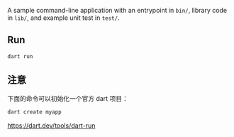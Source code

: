 A sample command-line application with an entrypoint in `bin/`, library code
in `lib/`, and example unit test in `test/`.


## Run

```
dart run
```

## 注意

下面的命令可以初始化一个官方 dart 项目： 

```bash
dart create myapp
```
https://dart.dev/tools/dart-run
